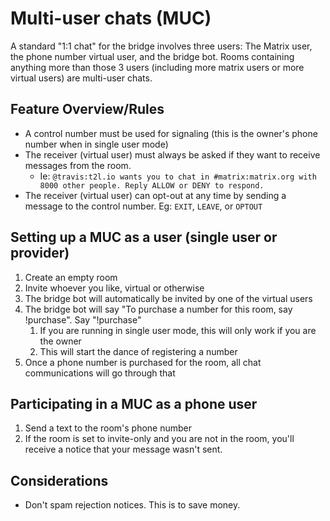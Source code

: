 # Multi-user chats (MUC)

A standard "1:1 chat" for the bridge involves three users: The Matrix user, the phone number virtual user, and the bridge bot. Rooms containing anything more than those 3 users (including more matrix users or more virtual users) are multi-user chats.

## Feature Overview/Rules

* A control number must be used for signaling (this is the owner's phone number when in single user mode)
* The receiver (virtual user) must always be asked if they want to receive messages from the room.
  * Ie: `@travis:t2l.io wants you to chat in #matrix:matrix.org with 8000 other people. Reply ALLOW or DENY to respond.`
* The receiver (virtual user) can opt-out at any time by sending a message to the control number. Eg: `EXIT`, `LEAVE`, or `OPTOUT`

## Setting up a MUC as a user (single user or provider)

1. Create an empty room
2. Invite whoever you like, virtual or otherwise
3. The bridge bot will automatically be invited by one of the virtual users
4. The bridge bot will say "To purchase a number for this room, say !purchase". Say "!purchase"
   1. If you are running in single user mode, this will only work if you are the owner
   2. This will start the dance of registering a number
5. Once a phone number is purchased for the room, all chat communications will go through that

## Participating in a MUC as a phone user

1. Send a text to the room's phone number
2. If the room is set to invite-only and you are not in the room, you'll receive a notice that your message wasn't sent.

## Considerations

* Don't spam rejection notices. This is to save money. 
